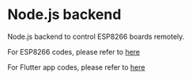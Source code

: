# Node.js backend

Node.js backend to control ESP8266 boards remotely.

For ESP8266 codes, please refer to [here](https://github.com/Steve-Zheng/esp8266_remote_control)

For Flutter app codes, please refer to [here](https://github.com/Steve-Zheng/flutter_remote_control)

